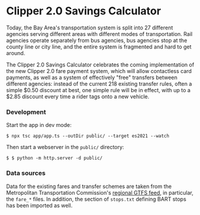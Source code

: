 # Clipper 2.0 Savings Calculator

Today, the Bay Area's transportation system is split into 27 different agencies serving different areas with different modes of transportation. Rail agencies operate separately from bus agencies, bus agencies stop at the county line or city line, and the entire system is fragmented and hard to get around.

The Clipper 2.0 Savings Calculator celebrates the coming implementation of the new Clipper 2.0 fare payment system, which will allow contactless card payments, as well as a system of effectively "free" transfers between different agencies: instead of the current 218 existing transfer rules, often a simple $0.50 discount at best, one simple rule will be in effect, with up to a $2.85 discount every time a rider tags onto a new vehicle.

### Development

Start the app in dev mode:

`$ npx tsc app/app.ts --outDir public/ --target es2021 --watch`

Then start a webserver in the `public/` directory:

`$ $ python -m http.server -d public/`

### Data sources

Data for the existing fares and transfer schemes are taken from the Metropolitan Transportation Commission's [regional GTFS feed](https://511.org/open-data/transit), in particular, the `fare_*` files. In addition, the section of `stops.txt` defining BART stops has been imported as well.

